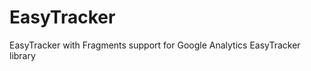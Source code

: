 EasyTracker
===========

EasyTracker with Fragments support for Google Analytics EasyTracker library